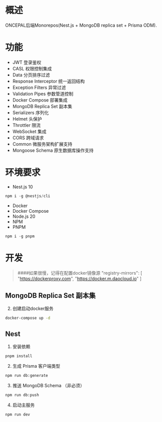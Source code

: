# 概述

ONCEPAL后端Monorepos(Nest.js + MongoDB replica set + Prisma ODM).

# 功能
- JWT 登录鉴权
- CASL 权限控制集成
- Data 分页排序过滤
- Response Interceptor 统一返回结构
- Exception Filters 异常过滤
- Validation Pipes 参数管道控制
- Docker Compose 部署集成
- MongoDB Replica Set 副本集
- Serializers 序列化
- Helmet 头保护
- Throttler 限流
- WebSocket 集成
- CORS 跨域请求
- Common 微服务架构扩展支持
- Mongoose Schema 原生数据库操作支持

# 环境要求
- Nest.js 10
```js
npm i -g @nestjs/cli
```
- Docker
- Docker Compose
- Node.js 20
- NPM
- PNPM 
```js
npm i -g pnpm
```

# 开发

> ####如果很慢，记得在配置docker镜像源
>  "registry-mirrors": [
>    "https://dockerproxy.com",
>    "https://docker.m.daocloud.io"
>  ]

## MongoDB Replica Set 副本集
<!-- 1. Create volume for each MongoDB node
```bash
docker volume create --name mongodb_repl_data1 -d local
docker volume create --name mongodb_repl_data2 -d local
docker volume create --name mongodb_repl_data3 -d local
``` -->

2. 创建启动docker服务
```bash
docker-compose up -d
```
<!-- 
3. Start an interactive MongoDb shell session on the primary node
```bash
docker exec -it mongo0 mongosh --port 30000

# in the shell
config={"_id":"rs0","members":[{"_id":0,"host":"mongo0:30000"},{"_id":1,"host":"mongo1:30001"},{"_id":2,"host":"mongo2:30002"}]}
rs.initiate(config);
``` -->

<!-- 1. Connect to MongoDB and check the status of the replica set
```
mongosh "mongodb://localhost:30000,localhost:30001,localhost:30002/?replicaSet=rs0"
``` -->


## Nest
1. 安装依赖

```
pnpm install
```

2. 生成 Prisma 客户端类型
    
```
npm run db:generate
```

3. 推送 MongoDB Schema （非必须）

```
npm run db:push
```


4. 启动主服务

```
npm run dev
```